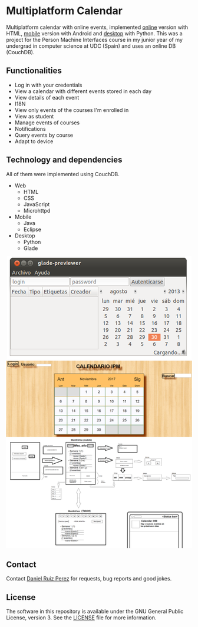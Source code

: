 Multiplatform Calendar
============

Multiplatform calendar with online events, implemented [online](https://github.com/DaniRuizPerez/CalendarWeb-Desktop-Mobile/blob/master/HTML5) version with HTML, [mobile](https://github.com/DaniRuizPerez/CalendarWeb-Desktop-Mobile/blob/master/Android) version with Android and [desktop](https://github.com/DaniRuizPerez/CalendarWeb-Desktop-Mobile/blob/master/Python) with Python. This was a project for the Person Machine Interfaces course in my junior year of my undergrad in computer science at UDC (Spain) and uses an online DB (CouchDB).  

## Functionalities

- Log in with your credentials
- View a calendar with different events stored in each day 
- View details of each event
- I18N
- View only events of the courses I'm enrolled in
- View as student
- Manage events of courses
- Notifications
- Query events by course
- Adapt to device


## Technology and dependencies

All of them were implemented using CouchDB.

- Web
	- HTML
	- CSS
	- JavaScript
	- Microhttpd
- Mobile
	- Java
	- Eclipse
- Desktop
	- Python
	- Glade


<p align="center">
<img src="https://github.com/DaniRuizPerez/CalendarWeb-Desktop-Mobile/blob/master/Python/mocks/no_menus.png">
<img src="https://github.com/DaniRuizPerez/CalendarWeb-Desktop-Mobile/blob/master/HTML5/EXAMPLE.PNG">
<img src="https://github.com/DaniRuizPerez/CalendarWeb-Desktop-Mobile/blob/master/Android/wireframe/Calendarh8.png">
</p>


## Contact

Contact [Daniel Ruiz Perez](mailto:druiz072@fiu.edu) for requests, bug reports and good jokes.


## License

The software in this repository is available under the GNU General Public License, version 3. See the [LICENSE](https://github.com/DaniRuizPerez/CalendarWeb-Desktop-Mobile/blob/master/LICENSE) file for more information.



